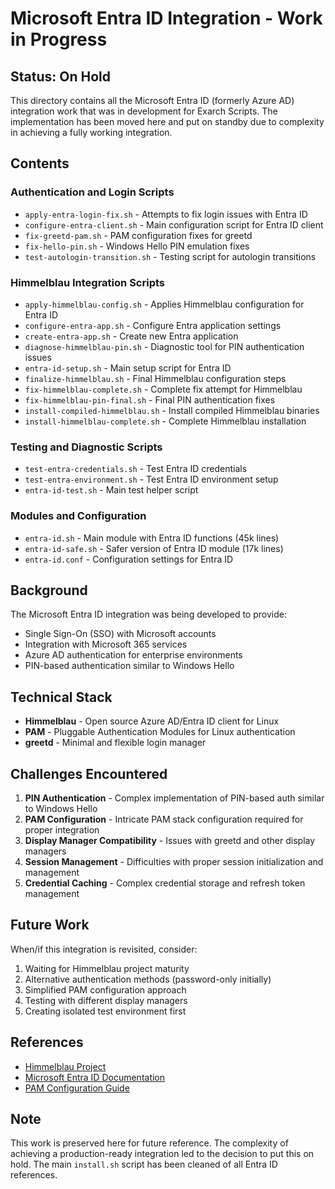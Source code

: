 # Microsoft Entra ID Integration - Work in Progress

## Status: On Hold

This directory contains all the Microsoft Entra ID (formerly Azure AD) integration work that was in development for Exarch Scripts. The implementation has been moved here and put on standby due to complexity in achieving a fully working integration.

## Contents

### Authentication and Login Scripts
- `apply-entra-login-fix.sh` - Attempts to fix login issues with Entra ID
- `configure-entra-client.sh` - Main configuration script for Entra ID client
- `fix-greetd-pam.sh` - PAM configuration fixes for greetd
- `fix-hello-pin.sh` - Windows Hello PIN emulation fixes
- `test-autologin-transition.sh` - Testing script for autologin transitions

### Himmelblau Integration Scripts
- `apply-himmelblau-config.sh` - Applies Himmelblau configuration for Entra ID
- `configure-entra-app.sh` - Configure Entra application settings
- `create-entra-app.sh` - Create new Entra application
- `diagnose-himmelblau-pin.sh` - Diagnostic tool for PIN authentication issues
- `entra-id-setup.sh` - Main setup script for Entra ID
- `finalize-himmelblau.sh` - Final Himmelblau configuration steps
- `fix-himmelblau-complete.sh` - Complete fix attempt for Himmelblau
- `fix-himmelblau-pin-final.sh` - Final PIN authentication fixes
- `install-compiled-himmelblau.sh` - Install compiled Himmelblau binaries
- `install-himmelblau-complete.sh` - Complete Himmelblau installation

### Testing and Diagnostic Scripts
- `test-entra-credentials.sh` - Test Entra ID credentials
- `test-entra-environment.sh` - Test Entra ID environment setup
- `entra-id-test.sh` - Main test helper script

### Modules and Configuration
- `entra-id.sh` - Main module with Entra ID functions (45k lines)
- `entra-id-safe.sh` - Safer version of Entra ID module (17k lines)
- `entra-id.conf` - Configuration settings for Entra ID

## Background

The Microsoft Entra ID integration was being developed to provide:
- Single Sign-On (SSO) with Microsoft accounts
- Integration with Microsoft 365 services
- Azure AD authentication for enterprise environments
- PIN-based authentication similar to Windows Hello

## Technical Stack

- **Himmelblau** - Open source Azure AD/Entra ID client for Linux
- **PAM** - Pluggable Authentication Modules for Linux authentication
- **greetd** - Minimal and flexible login manager

## Challenges Encountered

1. **PIN Authentication** - Complex implementation of PIN-based auth similar to Windows Hello
2. **PAM Configuration** - Intricate PAM stack configuration required for proper integration
3. **Display Manager Compatibility** - Issues with greetd and other display managers
4. **Session Management** - Difficulties with proper session initialization and management
5. **Credential Caching** - Complex credential storage and refresh token management

## Future Work

When/if this integration is revisited, consider:
1. Waiting for Himmelblau project maturity
2. Alternative authentication methods (password-only initially)
3. Simplified PAM configuration approach
4. Testing with different display managers
5. Creating isolated test environment first

## References

- [Himmelblau Project](https://github.com/himmelblau-idm/himmelblau)
- [Microsoft Entra ID Documentation](https://learn.microsoft.com/en-us/entra/identity/)
- [PAM Configuration Guide](https://linux-pam.org/Linux-PAM-html/)

## Note

This work is preserved here for future reference. The complexity of achieving a production-ready integration led to the decision to put this on hold. The main `install.sh` script has been cleaned of all Entra ID references.